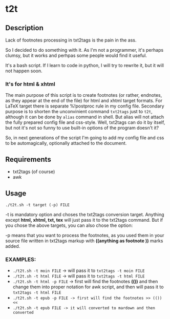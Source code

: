 # t2t

## Description

Lack of footnotes processing in txt2tags is the pain in the ass.

So I decided to do something with it. As I'm not a programmer, it's perhaps clumsy, but it works and perhpas some people would find it useful.

It's a bash script. If I learn to code in python, I will try to rewrite it, but it will not happen soon.

### It's for html & xhtml

The main purpose of this script is to create footnotes (or rather, endnotes, as they appear at the end of the file) for html and xhtml target formats. For LaTeX target there is separate %!postproc rule in my config file. Secondary purpose is to shorten the unconvinient command `txt2tags` just to `t2t`, although it can be done by `alias` command in shell. But alias will not attach the fully prepared config file and css-style. Well, txt2tags can do it by itself, but not it's not so funny to use built-in options of the program doesn't it?

So, in next generations of the script I'm going to add my config file and css to be automagically, optionally attached to the document.


## Requirements

* txt2tags (of course)
* awk

## Usage

`./t2t.sh -t target (-p) FILE`


-t is mandatory option and choses the txt2tags conversion target. Anything except **html, xhtml, txt, tex** will just pass it
to the txt2tags command. But if you chose the above targets, you can also chose the option:

-p means that you want to process the footnotes, as you used them in your source file written in txt2tags markup with **((anything as footnote ))** marks added.

### EXAMPLES:

* `./t2t.sh -t moin FILE` -> will pass it to `txt2tags -t moin FILE`
* `./t2t.sh -t html FILE` -> will pass it to `txt2tags -t html FILE`
* `./t2t.sh -t html -p FILE` -> first will find the footnotes **(())** and then change them into proper notation for awk script, and then will pass it to `txt2tags -t html FILE`
* `./t2t.sh -t epub -p FILE -> first will find the footnotes >> (()) <<`
* `./t2t.sh -t epub FILE -> it will converted to mardown and then converted`


